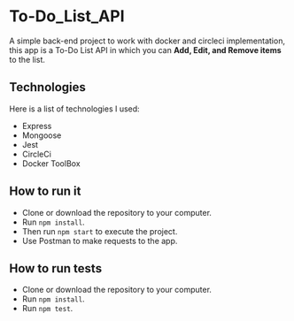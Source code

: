 # To-Do_List_API

A simple back-end project to work with docker and circleci implementation, this app is a To-Do List API in which you can **Add, Edit, and Remove items** to the list.

## Technologies

Here is a list of technologies I used:

- Express
- Mongoose
- Jest
- CircleCi
- Docker ToolBox

## How to run it

- Clone or download the repository to your computer.
- Run `npm install`.
- Then run `npm start` to execute the project.
- Use Postman to make requests to the app.

## How to run tests

- Clone or download the repository to your computer.
- Run `npm install`.
- Run `npm test`.
